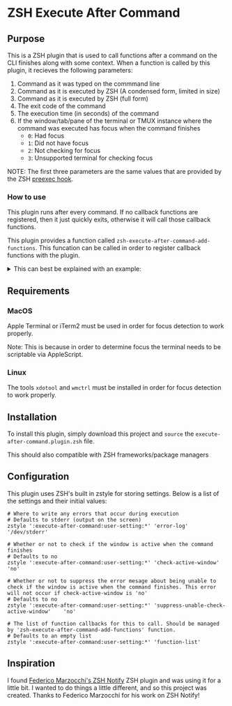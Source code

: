 # ZSH Execute After Command

## Purpose

This is a ZSH plugin that is used to call functions after a command on the CLI finishes along with some context. When a function is called by this plugin, it recieves the following parameters:
1. Command as it was typed on the commmand line
2. Command as it is executed by ZSH (A condensed form, limited in size)
3. Command as it is executed by ZSH (full form)
4. The exit code of the command
5. The execution time (in seconds) of the command
6. If the window/tab/pane of the terminal or TMUX instance where the command was executed has focus when the command finishes
    - `0`: Had focus
    - `1`: Did not have focus
    - `2`: Not checking for focus
    - `3`: Unsupported terminal for checking focus

NOTE: The first three parameters are the same values that are provided by the ZSH [preexec hook](https://zsh.sourceforge.io/Doc/Release/Functions.html).

### How to use

This plugin runs after every command. If no callback functions are registered, then it just quickly exits, otherwise it will call those callback functions.

This plugin provides a function called `zsh-execute-after-command-add-functions`. This funcation can be called in order to register callback functions with the plugin.

<details>
<summary>This can best be explained with an example:</summary>

```shell
$> source "execute-after-command.plugin.zsh"

$> function jml1() {
    local param
    for param in "$@"; do
        printf -- 'JML1: "%s"\n' "${param}"
    done;
    printf -- '\n'
}

$> function jml2() {
    local param
    for param in "$@"; do
        printf -- 'JML2: "%s"\n' "${param}"
    done;
    printf -- '\n'
}

$> function jml3() {
    local param
    for param in "$@"; do
        printf -- 'JML3: "%s"\n' "${param}"
    done;
    printf -- '\n'
}

$> # Execute seperately to show fucntions can be added one at a time or multiple at once
zsh-execute-after-command-add-functions jml1
zsh-execute-after-command-add-functions jml2 jml3

$> echo 'Hello world!'
Hello world!
zsh-execute-after-command: JML1: "echo 'Hello world!'"
zsh-execute-after-command: JML1: "echo 'Hello world!'"
zsh-execute-after-command: JML1: "echo 'Hello world!'"
zsh-execute-after-command: JML1: "0"
zsh-execute-after-command: JML1: "0"
zsh-execute-after-command: JML1: "0"
zsh-execute-after-command:
zsh-execute-after-command: JML2: "echo 'Hello world!'"
zsh-execute-after-command: JML2: "echo 'Hello world!'"
zsh-execute-after-command: JML2: "echo 'Hello world!'"
zsh-execute-after-command: JML2: "0"
zsh-execute-after-command: JML2: "0"
zsh-execute-after-command: JML2: "0"
zsh-execute-after-command:
zsh-execute-after-command: JML3: "echo 'Hello world!'"
zsh-execute-after-command: JML3: "echo 'Hello world!'"
zsh-execute-after-command: JML3: "echo 'Hello world!'"
zsh-execute-after-command: JML3: "0"
zsh-execute-after-command: JML3: "0"
zsh-execute-after-command: JML3: "0"
zsh-execute-after-command:

$> # Execute a command and remove focus from terminal before the command finishes
echo 'Hello world!'; sleep 5
Hello world!
zsh-execute-after-command: JML1: "echo 'Hello world!'; sleep 5"
zsh-execute-after-command: JML1: "echo 'Hello world!'; sleep 5"
zsh-execute-after-command: JML1: "echo 'Hello world!'
zsh-execute-after-command: sleep 5"
zsh-execute-after-command: JML1: "0"
zsh-execute-after-command: JML1: "5"
zsh-execute-after-command: JML1: "1"
zsh-execute-after-command:
zsh-execute-after-command: JML2: "echo 'Hello world!'; sleep 5"
zsh-execute-after-command: JML2: "echo 'Hello world!'; sleep 5"
zsh-execute-after-command: JML2: "echo 'Hello world!'
zsh-execute-after-command: sleep 5"
zsh-execute-after-command: JML2: "0"
zsh-execute-after-command: JML2: "5"
zsh-execute-after-command: JML2: "1"
zsh-execute-after-command:
zsh-execute-after-command: JML3: "echo 'Hello world!'; sleep 5"
zsh-execute-after-command: JML3: "echo 'Hello world!'; sleep 5"
zsh-execute-after-command: JML3: "echo 'Hello world!'
zsh-execute-after-command: sleep 5"
zsh-execute-after-command: JML3: "0"
zsh-execute-after-command: JML3: "5"
zsh-execute-after-command: JML3: "1"
zsh-execute-after-command:
```
</details>

## Requirements

### MacOS

Apple Terminal or iTerm2 must be used in order for focus detection to work properly.

Note: This is because in order to determine focus the terminal needs to be scriptable via AppleScript.

### Linux

The tools `xdotool` and `wmctrl` must be installed in order for focus detection to work properly.

## Installation

To install this plugin, simply download this project and `source` the `execute-after-command.plugin.zsh` file.

This should also compatible with ZSH frameworks/package managers

## Configuration

This plugin uses ZSH's built in zstyle for storing settings. Below is a list of the settings and their initial values:

```shell
# Where to write any errors that occur during execution
# Defaults to stderr (output on the screen)
zstyle ':execute-after-command:user-setting:*' 'error-log'                              '/dev/stderr'

# Whether or not to check if the window is active when the command finishes
# Defaults to no
zstyle ':execute-after-command:user-setting:*' 'check-active-window'                    'no'

# Whether or not to suppress the error mesage about being unable to check if the window is active when the command finishes. This error will not occur if check-active-window is 'no'
# Defaults to no
zstyle ':execute-after-command:user-setting:*' 'suppress-unable-check-active-window'    'no'

# The list of function callbacks for this to call. Should be managed by 'zsh-execute-after-command-add-functions' function.
# Defaults to an empty list
zstyle ':execute-after-command:user-setting:*' 'function-list'
```

## Inspiration

I found [Federico Marzocchi's ZSH Notify](https://github.com/marzocchi/zsh-notify) ZSH plugin and was using it for a little bit. I wanted to do things a little different, and so this project was created. Thanks to Federico Marzocchi for his work on ZSH Notify!